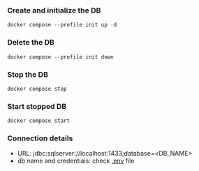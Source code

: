 ### Create and initialize the DB 
```shell
docker compose --profile init up -d
```

### Delete the DB
```shell
docker compose --profile init down
```

### Stop the DB
```shell
docker compose stop
```

### Start stopped DB
```shell
docker compose start
```

### Connection details 
 - URL: jdbc:sqlserver://localhost:1433;database=<DB_NAME>
 - db name and credentials: check [.env](./.env) file

